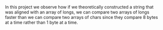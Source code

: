 In this project we observe how if we theoretically constructed a string that 
was aligned with an array of longs, we can compare two arrays of longs faster 
than we can compare two arrays of chars since they compare 8 bytes at a time 
rather than 1 byte at a time.

